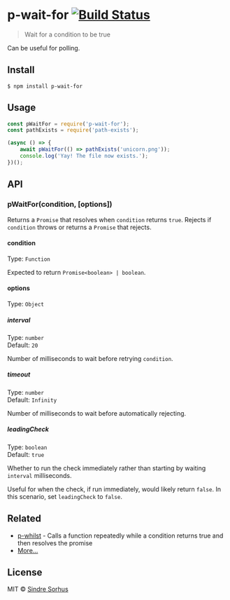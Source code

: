 # p-wait-for [![Build Status](https://travis-ci.org/sindresorhus/p-wait-for.svg?branch=master)](https://travis-ci.org/sindresorhus/p-wait-for)

> Wait for a condition to be true

Can be useful for polling.


## Install

```
$ npm install p-wait-for
```


## Usage

```js
const pWaitFor = require('p-wait-for');
const pathExists = require('path-exists');

(async () => {
	await pWaitFor(() => pathExists('unicorn.png'));
	console.log('Yay! The file now exists.');
})();
```


## API

### pWaitFor(condition, [options])

Returns a `Promise` that resolves when `condition` returns `true`. Rejects if `condition` throws or returns a `Promise` that rejects.

#### condition

Type: `Function`

Expected to return `Promise<boolean> | boolean`.

#### options

Type: `Object`

##### interval

Type: `number`<br>
Default: `20`

Number of milliseconds to wait before retrying `condition`.

##### timeout

Type: `number`<br>
Default: `Infinity`

Number of milliseconds to wait before automatically rejecting.

##### leadingCheck

Type: `boolean`\
Default: `true`

Whether to run the check immediately rather than starting by waiting `interval` milliseconds.

Useful for when the check, if run immediately, would likely return `false`. In this scenario, set `leadingCheck` to `false`.

## Related

- [p-whilst](https://github.com/sindresorhus/p-whilst) - Calls a function repeatedly while a condition returns true and then resolves the promise
- [More…](https://github.com/sindresorhus/promise-fun)


## License

MIT © [Sindre Sorhus](https://sindresorhus.com)
